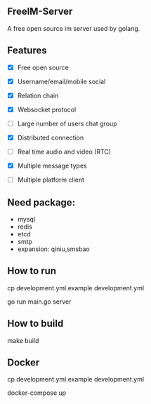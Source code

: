 ## FreeIM-Server

A free open source im server used by golang.

## Features

- [x] Free open source
- [x] Username/email/mobile social

- [x] Relation chain
- [x] Websocket protocol
- [ ] Large number of users chat group

- [x] Distributed connection
- [ ] Real time audio and video (RTC)
- [x] Multiple message types
- [ ] Multiple platform client

## Need package:

- mysql
- redis
- etcd
- smtp
- expansion: qiniu,smsbao

## How to run

cp development.yml.example development.yml

go run main.go server

## How to build

make build

## Docker

cp development.yml.example development.yml

docker-compose up